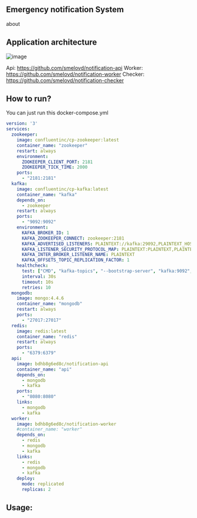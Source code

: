 Emergency notification System
-----------------------------
about


Application architecture
-----------------------------

![image](https://github.com/smelovd/notification-api/assets/102801923/7247cc66-2724-4ef8-93a9-b58b0c0c67cc)


Api: https://github.com/smelovd/notification-api
Worker: https://github.com/smelovd/notification-worker
Checker: https://github.com/smelovd/notification-checker


How to run?
-----------------------------

You can just run this docker-compose.yml

```yml
version: '3'
services:
  zookeeper:
    image: confluentinc/cp-zookeeper:latest
    container_name: "zookeeper"
    restart: always
    environment:
      ZOOKEEPER_CLIENT_PORT: 2181
      ZOOKEEPER_TICK_TIME: 2000
    ports:
      - "2181:2181"
  kafka:
    image: confluentinc/cp-kafka:latest
    container_name: "kafka"
    depends_on:
      - zookeeper
    restart: always
    ports:
      - "9092:9092"
    environment:
      KAFKA_BROKER_ID: 1
      KAFKA_ZOOKEEPER_CONNECT: zookeeper:2181
      KAFKA_ADVERTISED_LISTENERS: PLAINTEXT://kafka:29092,PLAINTEXT_HOST://localhost:9092
      KAFKA_LISTENER_SECURITY_PROTOCOL_MAP: PLAINTEXT:PLAINTEXT,PLAINTEXT_HOST:PLAINTEXT
      KAFKA_INTER_BROKER_LISTENER_NAME: PLAINTEXT
      KAFKA_OFFSETS_TOPIC_REPLICATION_FACTOR: 1
    healthcheck:
      test: ["CMD", "kafka-topics", "--bootstrap-server", "kafka:9092", "--list"]
      interval: 30s
      timeout: 10s
      retries: 10
  mongodb:
    image: mongo:4.4.6
    container_name: "mongodb"
    restart: always
    ports:
      - "27017:27017"
  redis:
    image: redis:latest
    container_name: "redis"
    restart: always
    ports:
      - "6379:6379"
  api:
    image: bdhb8g6ed8c/notification-api
    container_name: "api"
    depends_on:
      - mongodb
      - kafka
    ports:
      - "8080:8080"
    links:
      - mongodb
      - kafka
  worker:
    image: bdhb8g6ed8c/notification-worker
    #container_name: "worker"
    depends_on:
      - redis
      - mongodb
      - kafka
    links:
      - redis
      - mongodb
      - kafka
    deploy:
      mode: replicated
      replicas: 2
```

Usage:
------
